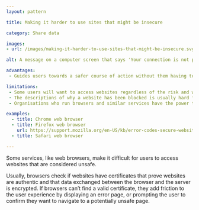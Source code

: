 ```yaml
---
layout: pattern

title: Making it harder to use sites that might be insecure

category: Share data

images:
- url: /images/making-it-harder-to-use-sites-that-might-be-insecure.svg

alt: A message on a computer screen that says 'Your connection is not private'. A button underneath the message says 'Back to safety'.

advantages:
 - Guides users towards a safer course of action without them having to understand complex systems and technologies, like [Certificate Transparency](https://www.certificate-transparency.org/).

limitations:
 - Some users will want to access websites regardless of the risk and will find this experience difficult.
 - The descriptions of why a website has been blocked is usually hard for an end user to understand, and it’s often not clear what parts of a website aren’t secure.
 - Organisations who run browsers and similar services have the power to influence what websites users can access.

examples:
  - title: Chrome web browser
  - title: Firefox web browser
    url: https://support.mozilla.org/en-US/kb/error-codes-secure-websites
  - title: Safari web browser

---
```


Some services, like web browsers, make it difficult for users to access websites that are considered unsafe.

Usually, browsers check if websites have certificates that prove websites are authentic and that data exchanged between the browser and the server is encrypted. If browsers can’t find a valid certificate, they add friction to the user experience by displaying an error page, or prompting the user to confirm they want to navigate to a potentially unsafe page. 
